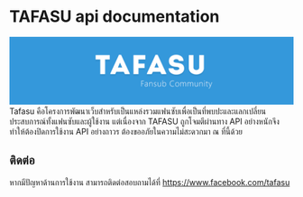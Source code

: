 # TAFASU api documentation
![](/images/logo-banner.png)
Tafasu คือโครงการพัฒนาเว็บสำหรับเป็นแหล่งรวมแฟนซับเพื่อเป็นที่พบปะและแลกเปลี่ยนประสบการณ์ทั้งแฟนซับและผู้ใช้งาน แต่เนื่องจาก TAFASU ถูกโจมตีผ่านทาง API อย่างหนักจึงทำให้ต้องปิดการใช้งาน API อย่างถาวร ต้องขออภัยในความไม่สะดวกมา ณ ที่นี้ด้วย

## ติดต่อ
หากมีปัญหาด้านการใช้งาน สามารถติดต่อสอบถามได้ที่ https://www.facebook.com/tafasu
 
